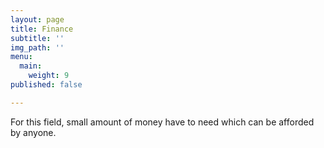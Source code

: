 ```yaml
---
layout: page
title: Finance
subtitle: ''
img_path: ''
menu:
  main:
    weight: 9
published: false

---
```

For this field, small amount of money have to need which can be afforded by anyone.